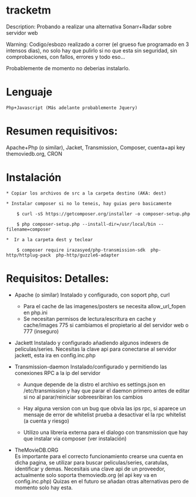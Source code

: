 # tracketm

Description: 
Probando a realizar una alternativa Sonarr+Radar sobre servidor web

Warning: Codigo/esbozo realizado a correr (el grueso fue programado  en 3 intensos dias), no solo hay que pulirlo si no que esta sin seguridad, 
sin comprobaciones, con fallos, errores y todo eso... 

Probablemente de momento no deberias instalarlo.

# Lenguaje
    Php+Javascript (Más adelante probablemente Jquery)

# Resumen requisitivos:
Apache+Php (o similar), Jacket, Transmission, Composer, cuenta+api key themoviedb.org, CRON

# Instalación
    * Copiar los archivos de src a la carpeta destino (AKA: dest)

    * Instalar composer si no lo teneis, hay guias pero basicamente 

        $ curl -sS https://getcomposer.org/installer -o composer-setup.php

        $ php composer-setup.php --install-dir=/usr/local/bin --filename=composer

    *  Ir a la carpeta dest y teclear

        $ composer require irazasyed/php-transmission-sdk  php-http/httplug-pack  php-http/guzzle6-adapter

# Requisitos: Detalles:

* Apache (o similar)
    Instalado y configurado, con soport php, curl

    * Para el cache de las imagenes/posters se necesita allow_url_fopen en php.ini
    * Se necesitan permisos de lectura/escritura en cache y cache/images 775 si cambiamos el propietario al del servidor web o 777 (inseguro)

* Jackett
    Instalado y configurado añadiendo algunos indexers de peliculas/series.
    Necesitas la clave api para conectarse al servidor jackett, esta ira en config.inc.php

* Transmission-daemon
    Instalado/configurado y permitiendo las conexiones RPC a la ip del servidor

    * Aunque depende de la distro el archivo es settings.json en /etc/transmission y hay que parar el daemon primero antes de editar si no al parar/reiniciar sobreesribiran los cambios

    * Hay alguna version con un bug que obvia las ips rpc, si aparece un mensaje de error de whitelist prueba a desactivar el la rpc whitelist (a cuenta y riesgo)

    * Utilizo una libreria externa para el dialogo con transmission que hay que instalar via composer (ver instalación) 

* TheMovieDB.ORG    
    Es importante para el correcto funcionamiento crearse una cuenta en dicha pagina, se utilizar para buscar peliculas/series, caratulas, identificar y demas.
    Necesitais una clave api de un proveedor, actualmente solo soporta themoviedb.org (el api key va en config.inc.php)
    Quizas en el futuro se añadan otras alternativas pero de momento solo hay esta.
